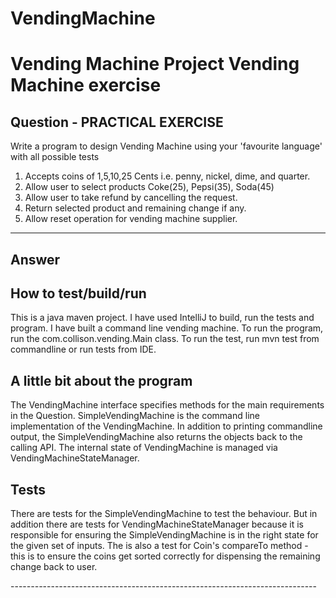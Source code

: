 # VendingMachine
Vending Machine Project
Vending Machine exercise
========================
Question - PRACTICAL EXERCISE
-----------------------------
Write a program to design Vending Machine using your 'favourite language' with all possible tests
1. Accepts coins of 1,5,10,25 Cents i.e. penny, nickel, dime, and quarter.
2. Allow user to select products Coke(25), Pepsi(35), Soda(45)
3. Allow user to take refund by cancelling the request.
4. Return selected product and remaining change if any.
5. Allow reset operation for vending machine supplier.
*****************************

Answer
-----------------------------

How to test/build/run
---------------------
This is a java maven project. I have used IntelliJ to build, run the tests and program.
I have built a command line vending machine. To run the program, run the
com.collison.vending.Main class. To run the test, run mvn test from commandline
or run tests from IDE.

A little bit about the program
------------------------------
The VendingMachine interface specifies methods for the main requirements in the Question.
SimpleVendingMachine is the command line implementation of the VendingMachine.
In addition to printing commandline output, the SimpleVendingMachine also returns
the objects back to the calling API. The internal state of VendingMachine is managed via
VendingMachineStateManager.

Tests
-----
There are tests for the SimpleVendingMachine to test the behaviour. But in addition
there are tests for VendingMachineStateManager because it is responsible for ensuring
the SimpleVendingMachine is in the right state for the given set of inputs. The is
also a test for Coin's compareTo method - this is to ensure the coins get sorted correctly
for dispensing the remaining change back to user.

----*----*----*----*----*----*----*----*----*----*----*----*----*----*----*----*----*----*----
